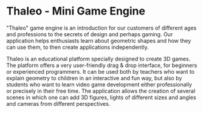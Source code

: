 # Thaleo - Mini Game Engine
 
"Thaleo" game engine is an introduction for our customers of different ages and professions to the secrets of design and perhaps gaming. Our application helps enthusiasts learn about geometric shapes and how they can use them, to then create applications independently.

Thaleo is an educational platform specially designed to create 3D games. The platform offers a very user-friendly drag & drop interface, for beginners or experienced programmers. It can be used both by teachers who want to explain geometry to children in an interactive and fun way, but also by students who want to learn video game development either professionally or precisely in their free time. The application allows the creation of several scenes in which one can add 3D figures, lights of different sizes and angles and cameras from different perspectives.  
